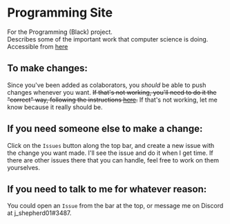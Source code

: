 # Programming Site
For the Programming (Black) project.  
Describes some of the important work that computer science is doing.  
Accessible from [here](https://jshepherd01.github.io/)  

## To make changes:
Since you've been added as colaborators, you *should* be able to push changes whenever you want. ~~If that's not working, you'll need to do it the "correct" way, following the instructions [here](http://kbroman.org/github_tutorial/pages/fork.html).~~ If that's not working, let me know because it really should be.  

## If you need someone else to make a change:
Click on the ```Issues``` button along the top bar, and create a new issue with the change you want made. I'll see the issue and do it when I get time. If there are other issues there that you can handle, feel free to work on them yourselves.  

## If you need to talk to me for whatever reason:
You could open an ```Issue``` from the bar at the top, or message me on Discord at j_shepherd01#3487.

